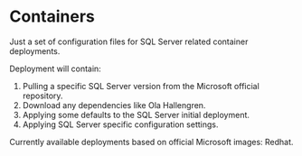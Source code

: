 # Containers
Just a set of configuration files for SQL Server related container deployments. 

Deployment will contain: 
1. Pulling a specific SQL Server version from the Microsoft official repository.
2. Download any dependencies like Ola Hallengren. 
3. Applying some defaults to the SQL Server initial deployment.
4. Applying SQL Server specific configuration settings.

Currently available deployments based on official Microsoft images: Redhat.
